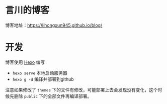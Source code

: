 # 言川的博客

博客地址：https://lihongxun945.github.io/blog/

# 开发

博客使用 [Hexo](https://hexo.io/) 编写

- `hexo serve` 本地启动服务器
- `hexo g -d` 编译并部署到github

注意如果修改了 `themes` 下的文件有修改，可能部署上去会发现没有变化，这个时候先删除 `public` 下的全部文件再编译部署。
